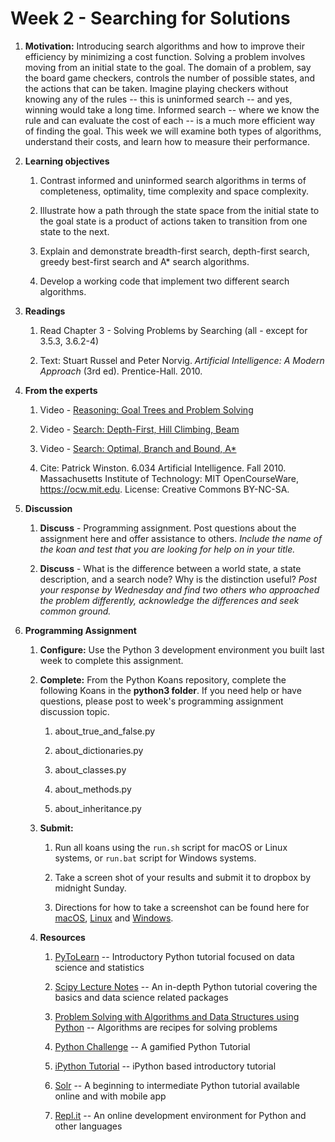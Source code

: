 # Week 2 - Searching for Solutions

1. **Motivation:** Introducing search algorithms and how to improve their efficiency by minimizing a cost function.  Solving a problem involves moving from an initial state to the goal.  The domain of a problem, say the board game checkers, controls the number of possible states, and the actions that can be taken.  Imagine playing checkers without knowing any of the rules -- this is uninformed search -- and yes, winning would take a long time.  Informed search -- where we know the rule and can evaluate the cost of each -- is a much more efficient way of finding the goal.  This week we will examine both types of algorithms, understand their costs, and learn how to measure their performance.

1. **Learning objectives**

    1. Contrast informed and uninformed search algorithms in terms of completeness, optimality, time complexity and space complexity.

    1. Illustrate how a path through the state space from the initial state to the goal state is a product of actions taken to transition from one state to the next.

    1. Explain and demonstrate breadth-first search, depth-first search, greedy best-first search and A* search algorithms.

    1. Develop a working code that implement two different search algorithms.

1. **Readings**

    1. Read Chapter 3 - Solving Problems by Searching (all - except for 3.5.3, 3.6.2-4)

    1. Text: Stuart Russel and Peter Norvig. _Artificial Intelligence: A Modern Approach_ (3rd ed). Prentice-Hall. 2010.

1. **From the experts**

    1. Video - [Reasoning: Goal Trees and Problem Solving](https://youtu.be/PNKj529yY5c)

    1. Video - [Search: Depth-First, Hill Climbing, Beam](https://youtu.be/j1H3jAAGlEA)

    1. Video - [Search: Optimal, Branch and Bound, A*](https://youtu.be/gGQ-vAmdAOI)

    1. Cite: Patrick Winston. 6.034 Artificial Intelligence. Fall 2010. Massachusetts Institute of Technology: MIT OpenCourseWare, https://ocw.mit.edu. License: Creative Commons BY-NC-SA.

1. **Discussion**

    1. **Discuss** - Programming assignment. Post questions about the assignment here and offer assistance to others.  _Include the name of the koan and test that you are looking for help on  in your title._

    1. **Discuss** - What is the difference between a world state, a state description, and a search node?  Why is the distinction useful?  _Post your response by Wednesday and find two others who approached the problem differently, acknowledge the differences and seek common ground._

1. **Programming Assignment**

    1. **Configure:**  Use the Python 3 development environment you built last week to complete this assignment. 

    1. **Complete:** From the Python Koans repository, complete the following Koans in the **python3 folder**.  If you need help or have questions, please post to week's programming assignment discussion topic.

        1. about_true_and_false.py

        1. about_dictionaries.py

        1. about_classes.py

        1. about_methods.py

        1. about_inheritance.py

    1. **Submit:**

        1. Run all koans using the `run.sh` script for macOS or Linux systems, or `run.bat` script for Windows systems.

        1. Take a screen shot of your results and submit it to dropbox by midnight Sunday.
        1. Directions for how to take a screenshot can be found here for [macOS](https://www.wikihow.com/Take-a-Screenshot-on-a-Mac), [Linux](https://www.wikihow.com/Take-a-Screenshot-in-Linux) and [Windows](https://www.wikihow.com/Take-a-Screenshot-in-Microsoft-Windows).

    1. **Resources**

        1. [PyToLearn](http://pytolearn.csd.auth.gr/index.html) -- Introductory Python tutorial focused on data science and statistics

        1. [Scipy Lecture Notes](http://www.scipy-lectures.org/) -- An in-depth Python tutorial covering the basics and data science related packages

        1. [Problem Solving with Algorithms and Data Structures using Python](https://interactivepython.org/runestone/static/pythonds/index.html#) -- Algorithms are recipes for solving problems 

        1. [Python Challenge](http://www.pythonchallenge.com/) -- A gamified Python Tutorial

        1. [iPython Tutorial](https://www.learnpython.org/) -- iPython based introductory tutorial

        1. [Solr](https://www.sololearn.com/Course/Python/) -- A beginning to intermediate Python tutorial available online and with mobile app

        1. [Repl.it](https://repl.it/) -- An online development environment for Python and other languages

